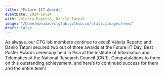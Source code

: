 ```yaml
---
title: "Future IIT Awards"
eventDate: 2024-10-24
with: Valeria Repetto, Danilo Tatoni
image: "/home/mohamad/ctglab.github.io/static/images/news"
draft: false
---
```


As always, our CTG lab members continue to excel! Valeria Repetto and Danilo Tatoni secured two out of three awards at the Future IIT Day, Best Poster Awards ceremony held in Pisa at the Institute of Informatics and Telematics of the National Research Council (CNR). Congratulations to them on this outstanding achievement, and here’s to continued success for them and the entire team!
